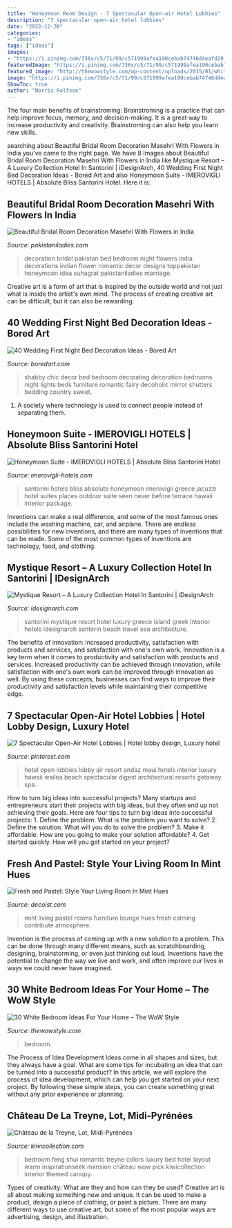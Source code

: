 ```yaml
---
title: "Honeymoon Room Design - 7 Spectacular Open-air Hotel Lobbies"
description: "7 spectacular open-air hotel lobbies"
date: "2022-12-30"
categories:
- "ideas"
tags: ["ideas"]
images:
- "https://i.pinimg.com/736x/c5/71/99/c571999afea190cebab74746d4eafd29.jpg"
featuredImage: "https://i.pinimg.com/736x/c5/71/99/c571999afea190cebab74746d4eafd29.jpg"
featured_image: "http://thewowstyle.com/wp-content/uploads/2015/01/white-bedroom-ideas-10.jpg"
image: "https://i.pinimg.com/736x/c5/71/99/c571999afea190cebab74746d4eafd29.jpg"
ShowToc: true
author: "Norris Rolfson"
---
```



The four main benefits of brainstroming:
Brainstroming is a practice that can help improve focus, memory, and decision-making. It is a great way to increase productivity and creativity. Brainstroming can also help you learn new skills.

	

		
searching about Beautiful Bridal Room Decoration Masehri With Flowers in India you've came to the right page. We have 8 Images about Beautiful Bridal Room Decoration Masehri With Flowers in India like Mystique Resort – A Luxury Collection Hotel In Santorini | iDesignArch, 40 Wedding First Night Bed Decoration Ideas - Bored Art and also Honeymoon Suite - IMEROVIGLI HOTELS | Absolute Bliss Santorini Hotel. Here it is:
		
    
## Beautiful Bridal Room Decoration Masehri With Flowers In India

<img loading=lazy src="https://pakistaniladies.com/wp-content/uploads/2015/01/Beautiful-Bridal-Wedding-Bedroom-Decoration-Masehri-Designs-With-Flowers-Idea-Pics-Pakistan-India.jpg" onerror="this.onerror=null;this.src='https://tse2.mm.bing.net/th?id=OIP.CZ1JyzanKv8q6NduI0fOeAHaKS&amp;pid=15.1';" alt="Beautiful Bridal Room Decoration Masehri With Flowers in India">

_Source: pakistaniladies.com_

>decoration bridal pakistan bed bedroom night flowers india decorations indian flower romantic decor designs toppakistan honeymoon idea suhagrat pakistaniladies marriage. 

	

Creative art is a form of art that is inspired by the outside world and not just what is inside the artist's own mind. The process of creating creative art can be difficult, but it can also be rewarding.

    
## 40 Wedding First Night Bed Decoration Ideas - Bored Art

<img loading=lazy src="http://boredart.com/wp-content/uploads/2016/03/Wedding-1st-night-bed-decoration-ideas-29.jpg" onerror="this.onerror=null;this.src='https://tse1.mm.bing.net/th?id=OIP.1hS2f5Dt194V64cHwyx4HwHaJ4&amp;pid=15.1';" alt="40 Wedding First Night Bed Decoration Ideas - Bored Art">

_Source: boredart.com_

>shabby chic decor bed bedroom decorating decoration bedrooms night lights beds furniture romantic fairy decoholic mirror shutters bedding country sweet. 

	

1. A society where technology is used to connect people instead of separating them.

    
## Honeymoon Suite - IMEROVIGLI HOTELS | Absolute Bliss Santorini Hotel

<img loading=lazy src="http://imerovigli-hotels.com/imagebank/imerovigli-honeymoon-santorini-weddings0232_p.jpg" onerror="this.onerror=null;this.src='https://tse2.mm.bing.net/th?id=OIP.boXCEFoJzz4fDhG-sE0GzAHaE7&amp;pid=15.1';" alt="Honeymoon Suite - IMEROVIGLI HOTELS | Absolute Bliss Santorini Hotel">

_Source: imerovigli-hotels.com_

>santorini hotels bliss absolute honeymoon imerovigli greece jacuzzi hotel suites places outdoor suite seen never before terrace hawaii interior package. 

	

Inventions can make a real difference, and some of the most famous ones include the washing machine, car, and airplane. There are endless possibilities for new inventions, and there are many types of inventions that can be made. Some of the most common types of inventions are technology, food, and clothing.

    
## Mystique Resort – A Luxury Collection Hotel In Santorini | IDesignArch

<img loading=lazy src="http://www.idesignarch.com/wp-content/uploads/Mystique-Resort-Santorini_1.jpg" onerror="this.onerror=null;this.src='https://tse2.mm.bing.net/th?id=OIP.jGanFwcmu7uSS4cSCGYxXQHaE5&amp;pid=15.1';" alt="Mystique Resort – A Luxury Collection Hotel In Santorini | iDesignArch">

_Source: idesignarch.com_

>santorini mystique resort hotel luxury greece island greek interior hotels idesignarch santorin beach travel sea architecture. 

	

The benefits of innovation: increased productivity, satisfaction with products and services, and satisfaction with one's own work.
Innovation is a key term when it comes to productivity and satisfaction with products and services. Increased productivity can be achieved through innovation, while satisfaction with one's own work can be improved through innovation as well. By using these concepts, businesses can find ways to improve their productivity and satisfaction levels while maintaining their competitive edge.

    
## 7 Spectacular Open-Air Hotel Lobbies | Hotel Lobby Design, Luxury Hotel

<img loading=lazy src="https://i.pinimg.com/736x/c5/71/99/c571999afea190cebab74746d4eafd29.jpg" onerror="this.onerror=null;this.src='https://tse2.mm.bing.net/th?id=OIP.GWejSfj5PN6hL7br__1J2AHaE8&amp;pid=15.1';" alt="7 Spectacular Open-Air Hotel Lobbies | Hotel lobby design, Luxury hotel">

_Source: pinterest.com_

>hotel open lobbies lobby air resort andaz maui hotels interior luxury hawaii wailea beach spectacular digest architectural resorts getaway spa. 

	

How to turn big ideas into successful projects?
Many startups and entrepreneurs start their projects with big ideas, but they often end up not achieving their goals. Here are four tips to turn big ideas into successful projects: 1. Define the problem. What is the problem you want to solve? 2. Define the solution. What will you do to solve the problem? 3. Make it affordable. How are you going to make your solution affordable? 4. Get started quickly. How will you get started on your project?

    
## Fresh And Pastel: Style Your Living Room In Mint Hues

<img loading=lazy src="http://cdn.decoist.com/wp-content/uploads/2017/02/Mint-wall-will-contribute-to-a-calming-living-room-atmosphere-.jpeg" onerror="this.onerror=null;this.src='https://tse3.mm.bing.net/th?id=OIP.MpsixyNmwtLmTzFvpH54hAHaKW&amp;pid=15.1';" alt="Fresh and Pastel: Style Your Living Room In Mint Hues">

_Source: decoist.com_

>mint living pastel rooms furniture lounge hues fresh calming contribute atmosphere. 

	

Invention is the process of coming up with a new solution to a problem. This can be done through many different means, such as scratchboarding, designing, brainstorming, or even just thinking out loud. Inventions have the potential to change the way we live and work, and often improve our lives in ways we could never have imagined.

    
## 30 White Bedroom Ideas For Your Home – The WoW Style

<img loading=lazy src="http://thewowstyle.com/wp-content/uploads/2015/01/white-bedroom-ideas-10.jpg" onerror="this.onerror=null;this.src='https://tse3.mm.bing.net/th?id=OIP.DyjZ55fyP8QPkHmbXn02-AHaFj&amp;pid=15.1';" alt="30 White Bedroom Ideas For Your Home – The WoW Style">

_Source: thewowstyle.com_

>bedroom. 

	

The Process of Idea Development
Ideas come in all shapes and sizes, but they always have a goal. What are some tips for incubating an idea that can be turned into a successful product? 
In this article, we will explore the process of idea development, which can help you get started on your next project. By following these simple steps, you can create something great without any prior experience or planning.

    
## Château De La Treyne, Lot, Midi-Pyrénées

<img loading=lazy src="https://cdn.kiwicollection.com/media/property/PR003850/xl/003850-07-red-bedroom.jpg" onerror="this.onerror=null;this.src='https://tse2.mm.bing.net/th?id=OIP.eOLp9a5YOh51itOl1RQmHQHaEK&amp;pid=15.1';" alt="Château de la Treyne, Lot, Midi-Pyrénées">

_Source: kiwicollection.com_

>bedroom feng shui romantic treyne colors luxury bed hotel layout warm inspirationseek mansion château wow pick kiwicollection interior themed canopy. 

	

Types of creativity: What are they and how can they be used?
Creative art is all about making something new and unique. It can be used to make a product, design a piece of clothing, or paint a picture. There are many different ways to use creative art, but some of the most popular ways are advertising, design, and illustration.

